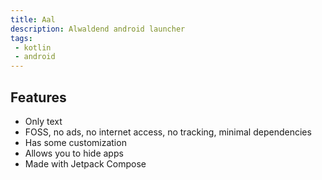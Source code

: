 ```yaml
---
title: Aal
description: Alwaldend android launcher
tags:
 - kotlin
 - android
---
```


## Features

- Only text
- FOSS, no ads, no internet access, no tracking, minimal dependencies
- Has some customization
- Allows you to hide apps
- Made with Jetpack Compose
